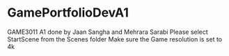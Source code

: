 # GamePortfolioDevA1
GAME3011 A1 done by Jaan Sangha and Mehrara Sarabi
Please select StartScene from the Scenes folder
Make sure the Game resolution is set to 4k
